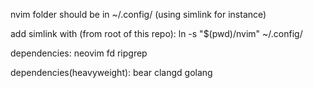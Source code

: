 nvim folder should be in ~/.config/ (using simlink for instance)

add simlink with (from root of this repo):
    ln -s "$(pwd)/nvim" ~/.config/

dependencies:
    neovim
    fd
    ripgrep

dependencies(heavyweight):
    bear
    clangd
    golang
